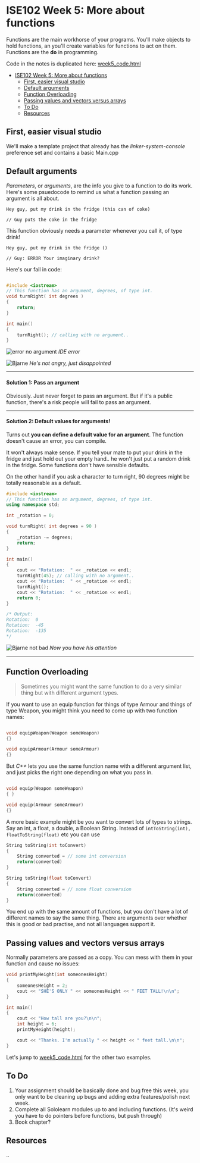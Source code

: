# ISE102 Week 5: More about functions

Functions are the main workhorse of your programs. You'll make objects to hold functions, an you'll create variables for functions to act on them. Functions are the **do** in programming.

Code in the notes is duplicated here: [week5_code.html](week5_code.html)


<!-- @import "[TOC]" {cmd="toc" depthFrom=1 depthTo=6 orderedList=false} -->

<!-- code_chunk_output -->

- [ISE102 Week 5: More about functions](#ise102-week-5-more-about-functions)
	- [First, easier visual studio](#first-easier-visual-studio)
	- [Default arguments](#default-arguments)
	- [Function Overloading](#function-overloading)
	- [Passing values and vectors versus arrays](#passing-values-and-vectors-versus-arrays)
	- [To Do](#to-do)
	- [Resources](#resources)

<!-- /code_chunk_output -->

## First, easier visual studio

We'll make a template project that already has the _linker-system-console_ preference set and contains a basic Main.cpp

## Default arguments

_Parameters_, or _arguments_, are the info you give to a function to do its work. Here's some psuedocode to remind us what a function passing an argument is all about.

```
Hey guy, put my drink in the fridge (this can of coke)

// Guy puts the coke in the fridge
```

This function obviously needs a parameter whenever you call it, of type drink!

```
Hey guy, put my drink in the fridge ()

// Guy: ERROR Your imaginary drink?
```

Here's our fail in code:

```c++

#include <iostream>
// This function has an argument, degrees, of type int.
void turnRight( int degrees )
{
	return;
}

int main()
{
	turnRight(); // calling with no argument..
}
```

![error no argument](assets/week5/no_arguments_ide_error.png)
_IDE error_

![Bjarne](assets/week1/bjarne.jpg)
_He's not angry, just disappointed_

___


#### Solution 1: Pass an argument
Obviously. Just never forget to pass an argument. But if it's a public function, there's a risk people will fail to pass an argument. 

___

#### Solution 2: Default values for arguments!

Turns out **you can define a default value for an argument**. The function doesn't cause an error, you can compile.

It won't always make sense. If you tell your mate to put your drink in the fridge and just hold out your empty hand.. he won't just put a random drink in the fridge. Some functions don't have sensible defaults.

On the other hand if you ask a character to turn right, 90 degrees might be totally reasonable as a default.

```c++
#include <iostream>
// This function has an argument, degrees, of type int.
using namespace std;

int _rotation = 0;

void turnRight( int degrees = 90 )
{
	_rotation -= degrees;
	return;
}

int main()
{
	cout << "Rotation:  " << _rotation << endl;
	turnRight(45); // calling with no argument..
	cout << "Rotation:  " << _rotation << endl;
	turnRight();
	cout << "Rotation:  " << _rotation << endl;
	return 0;
}

/* Output:
Rotation:  0
Rotation:  -45
Rotation:  -135
*/
```
![Bjarne not bad](assets/week5/bjarne_oo.jpg)
_Now you have his attention_

___

## Function Overloading

> Sometimes you might want the same function to do a very similar thing but with different argument types. 
 
If you want to use an equip function for things of type Armour and things of type Weapon, you might think you need to come up with two function names:

```c++

void equipWeapon(Weapon someWeapon)
{}

void equipArmour(Armour someArmour)
{}
```

But _C++_ lets you use the same function name with a different argument list, and just picks the right one depending on what you pass in.
```c++

void equip(Weapon someWeapon)
{ }

void equip(Armour someArmour)
{}
```

A more basic example might be you want to convert lots of types to strings. Say an int, a float, a double, a Boolean String. Instead of 
`intToString(int), floatToString(float)` etc you can use

```C++
String toString(int toConvert)
{
	String converted = // some int conversion 
	return(converted)
}

String toString(float toConvert)
{
	String converted = // some float conversion 
	return(converted)
}
```

You end up with the same amount of functions, but you don't have a lot of different names to say the same thing. There are arguments over whether this is good or bad practise, and not all languages support it.

## Passing values and vectors versus arrays

Normally parameters are passed as a copy. You can mess with them in your function and cause no issues:

```c++
void printMyHeight(int someonesHeight)
{
	someonesHeight = 2;
	cout << "SHE'S ONLY " << someonesHeight << " FEET TALL!\n\n";
}

int main()
{
	cout << "How tall are you?\n\n";
	int height = 6;
	printMyHeight(height);

	cout << "Thanks. I'm actually " << height << " feet tall.\n\n";
}
```

Let's jump to [week5_code.html](week5_code.html) for the other two examples.


## To Do
1. Your assignment should be basically done and bug free this week, you only want to be cleaning up bugs and adding extra features/polish next week.
2. Complete all Sololearn modules up to and including functions. (It's weird you have to do pointers before functions, but push through)
3. Book chapter?

## Resources

..
